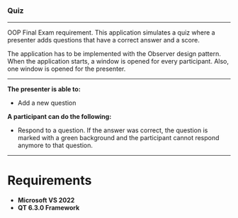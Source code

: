 ### Quiz

---

OOP Final Exam requirement. This application simulates a quiz where a presenter adds questions that have a correct answer and a score.

The application has to be implemented with the Observer design pattern. When the application starts, a window is opened for every participant. Also, one window is opened for the presenter.

---

**The presenter is able to:**
- Add a new question 

**A participant can do the following:**
- Respond to a question. If the answer was correct, the question is marked with a green background and the participant cannot respond anymore to that question.

---

# Requirements
- **Microsoft VS 2022**
- **QT 6.3.0 Framework**